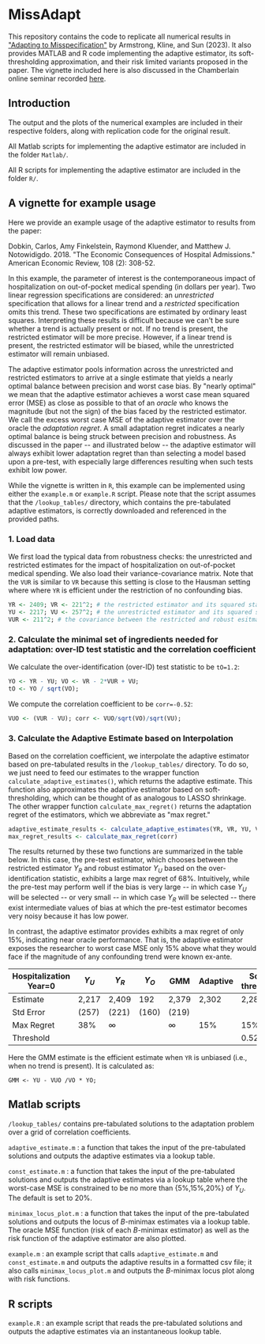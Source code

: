 # MissAdapt

This repository contains the code to replicate all numerical results in ["Adapting to Misspecification"](https://arxiv.org/pdf/2305.14265.pdf) by Armstrong, Kline, and Sun (2023).  It also provides MATLAB and R code implementing the adaptive estimator, its soft-thresholding approximation, and their risk limited variants proposed in the paper.  The vignette included here is also discussed in the Chamberlain online seminar recorded [here](https://youtu.be/JrDsCW-1h6A).


## Introduction
The output and the plots of the numerical examples are included in their respective folders, along with replication code for the original result.

All Matlab scripts for implementing the adaptive estimator are included in the folder `Matlab/`.   

All R scripts for implementing the adaptive estimator are included in the folder `R/`.  

## A vignette for example usage
Here we provide an example usage of the adaptive estimator to results from the paper:  

Dobkin, Carlos, Amy Finkelstein, Raymond Kluender, and Matthew J. Notowidigdo. 2018. "The Economic Consequences of Hospital Admissions." American Economic Review, 108 (2): 308-52.

In this example, the parameter of interest is the contemporaneous impact of hospitalization on out-of-pocket medical spending (in dollars per year). Two linear regression specifications are considered: an *unrestricted* specification that allows for a linear trend and a *restricted* specification omits this trend. These two specifications are estimated by ordinary least squares. Interpreting these results is difficult because we can't be sure whether a trend is actually present or not. If no trend is present, the restricted estimator will be more precise. However, if a linear trend is present, the restricted estimator will be biased, while the unrestricted estimator will remain unbiased. 

The adaptive estimator pools information across the unrestricted and restricted estimators to arrive at a single estimate that yields a nearly optimal balance between precision and worst case bias. By "nearly optimal" we mean that the adaptive estimator achieves a worst case mean squared error (MSE) as close as possible to that of an *oracle* who knows the magnitude (but not the sign) of the bias faced by the restricted estimator. We call the excess worst case MSE of the adaptive estimator over the oracle the *adaptation regret*. A small adaptation regret indicates a nearly optimal balance is being struck between precision and robustness. As discussed in the paper -- and illustrated below -- the adaptive estimator will always exhibit lower adaptation regret than than selecting a model based upon a pre-test, with especially large differences resulting when such tests exhibit low power.

While the vignette is written in `R`, this example can be implemented using either the `example.m` or `example.R` script.  Please note that the script assumes that the `/lookup_tables/` directory, which contains the pre-tabulated adaptive estimators, is correctly downloaded and referenced in the provided paths.
	
### 1. Load data
We first load the typical data from robustness checks: the unrestricted and restricted estimates for the impact of hospitalization on out-of-pocket medical spending. We also load their variance-covariance matrix. Note that the `VUR` is similar to `VR` because this setting is close to the Hausman setting where where `YR` is efficient under the restriction of no confounding bias. 
```r
YR <- 2409; VR <- 221^2; # the restricted estimator and its squared standard error
YU <- 2217; VU <- 257^2; # the unrestricted estimator and its squared standard error
VUR <- 211^2; # the covariance between the restricted and robust esitmators
```
### 2. Calculate the minimal set of ingredients needed for adaptation: over-ID test statistic and the correlation coefficient
We calculate the over-identification (over-ID) test statistic to be `tO=1.2`:
```r
YO <- YR - YU; VO <- VR - 2*VUR + VU;
tO <- YO / sqrt(VO);
```
We compute the correlation coefficient to be `corr=-0.52`:
```r
VUO <- (VUR - VU); corr <- VUO/sqrt(VO)/sqrt(VU);
```

### 3. Calculate the Adaptive Estimate based on Interpolation
Based on the correlation coefficient, we interpolate the adaptive estimator based on pre-tabulated results in the `/lookup_tables/` directory. To do so, we just need to feed our estimates to the wrapper function `calculate_adaptive_estimates()`, which returns the adaptive estimate. This function also approximates the adaptive estimator based on soft-thresholding, which can be thought of as analogous to LASSO shrinkage. The other wrapper function `calculate_max_regret()` returns the adaptation regret of the estimators, which we abbreviate as "max regret."   

```r
adaptive_estimate_results <- calculate_adaptive_estimates(YR, VR, YU, VU, VUR)
max_regret_results <- calculate_max_regret(corr)

```
The results returned by these two functions are summarized in the table below. In this case, the pre-test estimator, which chooses between the restricted estimator $Y_{R}$ and robust estimator $Y_{U}$ based on the over-identification statistic, exhibits a large max regret of 68%. Intuitively, while the pre-test may perform well if the bias is very large -- in which case $Y_{U}$ will be selected -- or very small -- in which case $Y_{R}$ will be selected -- there exist intermediate values of bias at which the pre-test estimator becomes very noisy because it has low power.

In contrast, the adaptive estimator provides exhibits a max regret of only 15%, indicating near oracle performance. That is, the adaptive estimator exposes the researcher to worst case MSE only 15% above what they would face if the magnitude of any confounding trend were known ex-ante.


| Hospitalization Year=0 | $Y_{U}$    | $Y_{R}$ | $Y_O$  |   GMM   | Adaptive | Soft-threshold | Pre-test  |
|-----------|------------|---------|--------|---------|----------|-----------|-------|
| Estimate   | 2,217   | 2,409  | 192     | 2,379    | 2,302     | 2,287 |  2,409  |
|Std Error  | (257)   | (221)  | (160)   | (219)    |           |       |       |
|Max Regret | 38%     | ∞      |       |  ∞       | 15%        | 15%       | 68%   |
| Threshold  |        |         |        |         |          | 0.52      | 1.96  |

Here the GMM estimate is the efficient estimate when `YR` is unbiased (i.e., when no trend is present).  It is calculated as:
```
GMM <- YU - VUO /VO * YO;
```

## Matlab scripts

`/lookup_tables/` contains pre-tabulated solutions to the adaptation problem over a grid of correlation coefficients.

`adaptive_estimate.m` : a function that takes the input of the pre-tabulated solutions and outputs the adaptive estimates via a lookup table.

`const_estimate.m` : a function that takes the input of the pre-tabulated solutions and outputs the adaptive estimates via a lookup table where the worst-case MSE is constrained to be no more than {5%,15%,20%} of $Y_U$.  The default is set to 20%.

`minimax_locus_plot.m` : a function that takes the input of the pre-tabulated solutions and outputs the locus of $B$-minimax estimates via a lookup table.  The oracle MSE function (risk of each $B$-minimax estimator) as well as the risk function of the adaptive estimator are also plotted.

`example.m` : an example script that calls `adaptive_estimate.m` and `const_estimate.m` and outputs the adaptive results in a formatted csv file; it also calls `minimax_locus_plot.m` and outputs the $B$-minimax locus plot along with risk functions.

## R scripts

`example.R` : an example script that reads the pre-tabulated solutions and outputs the adaptive estimates via an instantaneous lookup table.
 
